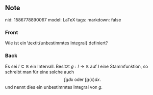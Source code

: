 ## Note
nid: 1586778890097
model: LaTeX
tags: 
markdown: false

### Front
Wie ist ein \textit{unbestimmtes Integral} definiert?

### Back
Es sei $I \subseteq \mathbb{R}$ ein Intervall. Besitzt $g: I \rightarrow \mathbb{R}$ auf $I$ eine Stammfunktion, so schreibt man für eine solche auch
$$
\int g d x \text { oder } \int g(x) d x.
$$
und nennt dies ein unbestimmtes Integral von $g$.
